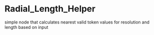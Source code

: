 # Radial_Length_Helper
simple node that calculates nearest valid token values for resolution and length based on input
